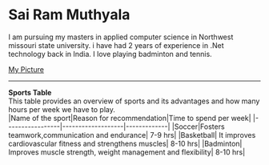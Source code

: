 # Sai Ram Muthyala
I am pursuing my masters in applied computer science in Northwest missouri state university. i have had 2 years of experience in .Net technology back in India. I love playing badminton and tennis. 

[My Picture](https://github.com/muthyalasairam/my2-Muthyala/blob/main/photo.png)

---
**Sports Table**<br>
This table provides an overview of sports and its advantages and how many hours per week we have to play.
<br>
|Name of the sport|Reason for recommendation|Time to spend per week|
|-----------------|-------------------|-------------|
|Soccer|Fosters teamwork,communication and endurance| 7-9 hrs|
|Basketball| It improves cardiovascular fitness and strengthens muscles| 8-10 hrs|
|Badminton| Improves muscle strength, weight management and flexibility| 8-10 hrs|

